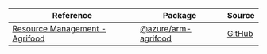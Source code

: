 | Reference | Package | Source |
|---|---|---|
|[Resource Management - Agrifood](arm-agrifood-readme.md)|[@azure/arm-agrifood](https://www.npmjs.com/package/@azure/arm-agrifood)|[GitHub](https://github.com/Azure/azure-sdk-for-js/blob/main/sdk/agrifood/arm-agrifood)|

